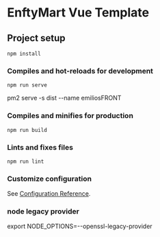 # EnftyMart Vue Template

## Project setup
```
npm install
```

### Compiles and hot-reloads for development
```
npm run serve
```
pm2 serve -s dist --name emiliosFRONT

### Compiles and minifies for production
```
npm run build
```

### Lints and fixes files
```
npm run lint
```

### Customize configuration
See [Configuration Reference](https://cli.vuejs.org/config/).

### node legacy provider
export NODE_OPTIONS=--openssl-legacy-provider
